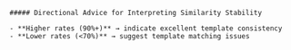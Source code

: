 
    ##### Directional Advice for Interpreting Similarity Stability

    - **Higher rates (90%+)** → indicate excellent template consistency  
    - **Lower rates (<70%)** → suggest template matching issues  
    